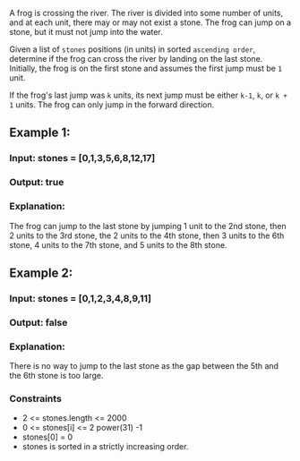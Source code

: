 A frog is crossing the river.
The river is divided into some number of units, and at each unit,
there may or may not exist a stone.
The frog can jump on a stone, but it must not jump into the water.

Given a list of `stones` positions (in units) in sorted
`ascending order`, determine if the frog can cross the river 
by landing on the last stone.
Initially, the frog is on the first stone and assumes the first jump must be `1` unit.

If the frog's last jump was `k` units, its next jump must be either `k-1`, `k`, or `k + 1` units. The frog can only jump in the forward direction.


## Example 1:
### Input: stones = [0,1,3,5,6,8,12,17]
### Output: true
### Explanation:
The frog can jump to the last stone by jumping 1 unit to the 2nd stone, then 2 units to the 3rd stone, the 2 units to the 4th stone, then 3 units to the 6th stone, 4 units to the 7th stone, and 5 units to the 8th stone. 

## Example 2:
### Input: stones = [0,1,2,3,4,8,9,11]
### Output: false
### Explanation:
There is no way to jump to the last stone as the gap between the 5th and the 6th stone is too large.


### Constraints
* 2 <= stones.length <= 2000
* 0 <= stones[i] <= 2 power(31) -1
* stones[0] = 0
* stones is sorted in a strictly increasing order.
